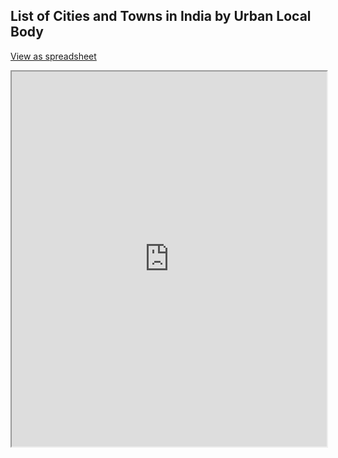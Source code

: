 ## List of Cities and Towns in India by Urban Local Body
[View as spreadsheet](https://docs.google.com/spreadsheets/d/1qlnnjJA9PBW9vPtz8tn-7_ZF8GAjPsr2JqNobxBjdJ8/edit?usp=sharing) 

<iframe src="https://docs.google.com/spreadsheets/d/e/2PACX-1vQN585z-zSYktZz5lJ_5zBwZ__8v5AihHFx6pxmvbv4IOj_niQXAl4CeNoDRBUNvC3xLw5Tx45wKY7H/pubhtml?widget=true&amp;headers=false" style="width: 100%;height: 600px;"></iframe>
